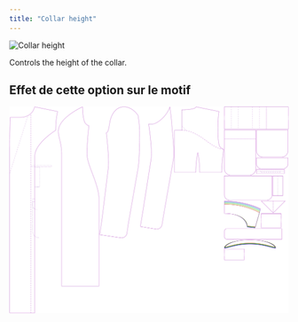 ```yaml
---
title: "Collar height"
---
```


![Collar height](collarheight.svg)

Controls the height of the collar.

## Effet de cette option sur le motif

![This image shows the effect of this option by superimposing several variants that have a different value for this option](carlita_collarheight_sample.svg "Effect of this option on the pattern")
